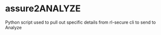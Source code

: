 # assure2ANALYZE
Python script used to pull out specific details from rl-secure cli to send to Analyze 
